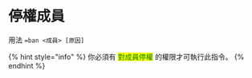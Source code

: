 # 停權成員

用法 `=ban <成員> [原因]`

{% hint style="info" %}
你必須有 <mark style="color:green;">對成員停權</mark> 的權限才可執行此指令。
{% endhint %}
